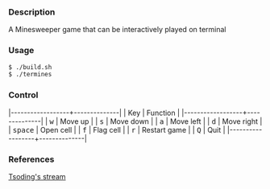 ### Description

A Minesweeper game that can be interactively played on terminal

### Usage

``` bash
$ ./build.sh
$ ./termines
```

### Control

|------------------+--------------|
| Key              | Function     |
|------------------+--------------|
| <kbd>w</kbd>     | Move up      |
| <kbd>s</kbd>     | Move down    |
| <kbd>a</kbd>     | Move left    |
| <kbd>d</kbd>     | Move right   |
| <kbd>space</kbd> | Open cell    |
| <kbd>f</kbd>     | Flag cell    |
| <kbd>r</kbd>     | Restart game |
| <kbd>Q</kbd>     | Quit         |
|------------------+--------------|

### References

[Tsoding's stream](https://www.twitch.tv/videos/1524095190)
